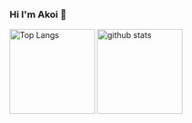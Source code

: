 ### Hi I'm Akoi 👋
<p align="left"> 
  <img alt="Top Langs" height="150px" src="https://github-readme-stats.vercel.app/api/top-langs/?username=linakoi&layout=compact&show_icons=true&theme=onedark" />
  <img alt="github stats" height="150px" src="https://github-readme-stats.vercel.app/api?username=linakoi&theme=onedark&show_icons=ture" />
</p>
